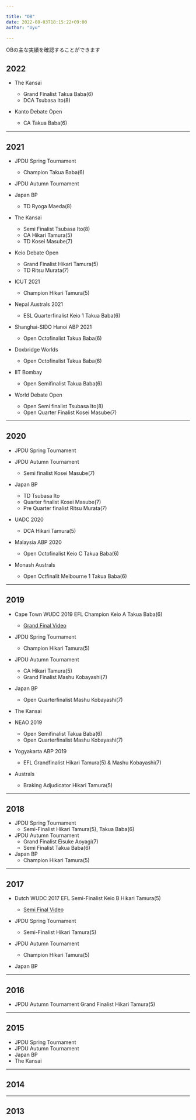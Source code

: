 ```yaml
---

title: "OB"
date: 2022-08-03T18:15:22+09:00
author: "Uyu"

---
```


OBの主な実績を確認することができます

<!--more-->

## 2022
- The Kansai 
    - Grand Finalist Takua Baba(6)
    - DCA Tsubasa Ito(8)

- Kanto Debate Open
    - CA Takua Baba(6)






***

## 2021
- JPDU Spring Tournament 
    - Champion Takua Baba(6)
- JPDU Autumn Tournament 

- Japan BP
    - TD Ryoga Maeda(8)

- The Kansai 
    - Semi Finalist Tsubasa Ito(8)
    - CA Hikari Tamura(5)
    - TD Kosei Masube(7)

- Keio Debate Open 
    - Grand Finalist Hikari Tamura(5)
    - TD Ritsu Murata(7)

- ICUT 2021
    - Champion Hikari Tamura(5)

- Nepal Australs 2021 
    - ESL Quarterfinalist Keio 1 Takua Baba(6)
- Shanghai-SIDO Hanoi ABP 2021 
    - Open Octofinalist Takua Baba(6)

- Doxbridge Worlds
    - Open Octofinalist Takua Baba(6)

- IIT Bombay 
    - Open Semifinalist Takua Baba(6)
- World Debate Open
    - Open Semi finalist Tsubasa Ito(8)
    - Open Quarter Finalist Kosei Masube(7)



***
## 2020
- JPDU Spring Tournament 
- JPDU Autumn Tournament
    - Semi finalist Kosei Masube(7)
    
- Japan BP
    - TD Tsubasa Ito
    - Quarter finalist Kosei Masube(7)
    - Pre Quarter finalist Ritsu Murata(7)

- UADC 2020 
    - DCA Hikari Tamura(5)

- Malaysia ABP 2020 
    - Open Octofinalist Keio C Takua Baba(6)

- Monash Australs 
    - Open Octfinalit Melbourne 1 Takua Baba(6)








***
## 2019
- Cape Town WUDC 2019 EFL Champion Keio A Takua Baba(6) 
    - [Grand Final Video](https://youtu.be/vE2GwaPYknY?t=2000)

- JPDU Spring Tournament 
    - Champion Hikari Tamura(5)
- JPDU Autumn Tournament 
    - CA Hikari Tamura(5)
    - Grand Finalist Mashu Kobayashi(7)
- Japan BP
    - Open Quarterfinalist Mashu Kobayashi(7)
- The Kansai 

- NEAO 2019
    - Open Semifinalist Takua Baba(6)
    - Open Quarterfinalist Mashu Kobayashi(7)
- Yogyakarta ABP 2019
    - EFL Grandfinalist Hikari Tamura(5) & Mashu Kobayashi(7)

- Australs 
    - Braking Adjudicator Hikari Tamura(5)

***
## 2018
- JPDU Spring Tournament 
    - Semi-Finalist Hikari Tamura(5), Takua Baba(6)
- JPDU Autumn Tournament 
    - Grand Finalist Eisuke Aoyagi(7)
    - Semi Finalist Takua Baba(6)
- Japan BP
    - Champion Hikari Tamura(5)

***
## 2017
- Dutch WUDC 2017 EFL Semi-Finalist Keio B Hikari Tamura(5)
    - [Semi Final Video](https://youtu.be/S6xjRDDrve4?t=2958)
- JPDU Spring Tournament 
    - Semi-Finalist Hikari Tamura(5)
 
- JPDU Autumn Tournament 
    - Champion Hikari Tamura(5)
- Japan BP



***
## 2016
- JPDU Autumn Tournament Grand Finalist Hikari Tamura(5)

***
## 2015
- JPDU Spring Tournament 
- JPDU Autumn Tournament 
- Japan BP
- The Kansai 



***
## 2014


***
## 2013

